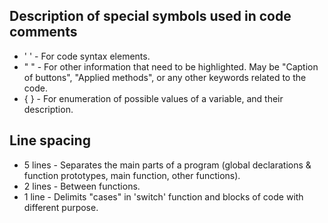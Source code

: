 ## Description of special symbols used in code comments
* ' ' - For code syntax elements.
* " " - For other information that need to be highlighted. May be "Caption of buttons", "Applied methods", or any other keywords related to the code.
* { } - For enumeration of possible values of a variable, and their description.

## Line spacing
* 5 lines - Separates the main parts of a program (global declarations & function prototypes, main function, other functions).
* 2 lines - Between functions.
* 1 line - Delimits "cases" in 'switch' function and blocks of code with different purpose.